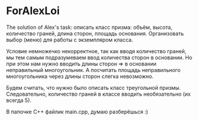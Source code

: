 # ForAlexLoi
The solution of Alex's task: описать класс призма: объём, высота, количество граней, длина сторон, площадь основания. Организовать выбор (меню) для работы с экземпляром класса.

Условие немножечко некорректное, так как вводя количество граней, мы тем самым подразумеваем ввод количества сторон в основании. Но при этом нам нужно вводить длины сторон => в основании неправильный многоугольник. А посчитать площадь неправильного многоугольника через длины сторон слегка невозможно.

Будем считать, что нужно было описать класс треугольной призмы. Следовательно, количество граней в классе вводить необязательно (их всегда 5).

В папочке C++ файлик main.cpp, думаю разберёшься :)